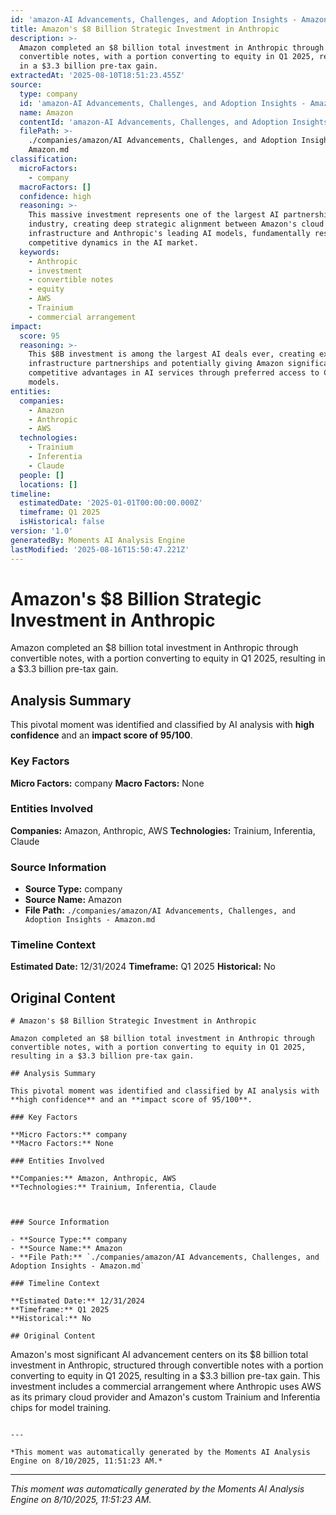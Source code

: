 ```yaml
---
id: 'amazon-AI Advancements, Challenges, and Adoption Insights - Amazon-moment-1'
title: Amazon's $8 Billion Strategic Investment in Anthropic
description: >-
  Amazon completed an $8 billion total investment in Anthropic through
  convertible notes, with a portion converting to equity in Q1 2025, resulting
  in a $3.3 billion pre-tax gain.
extractedAt: '2025-08-10T18:51:23.455Z'
source:
  type: company
  id: 'amazon-AI Advancements, Challenges, and Adoption Insights - Amazon'
  name: Amazon
  contentId: 'amazon-AI Advancements, Challenges, and Adoption Insights - Amazon'
  filePath: >-
    ./companies/amazon/AI Advancements, Challenges, and Adoption Insights -
    Amazon.md
classification:
  microFactors:
    - company
  macroFactors: []
  confidence: high
  reasoning: >-
    This massive investment represents one of the largest AI partnerships in the
    industry, creating deep strategic alignment between Amazon's cloud
    infrastructure and Anthropic's leading AI models, fundamentally reshaping
    competitive dynamics in the AI market.
  keywords:
    - Anthropic
    - investment
    - convertible notes
    - equity
    - AWS
    - Trainium
    - commercial arrangement
impact:
  score: 95
  reasoning: >-
    This $8B investment is among the largest AI deals ever, creating exclusive
    infrastructure partnerships and potentially giving Amazon significant
    competitive advantages in AI services through preferred access to Claude
    models.
entities:
  companies:
    - Amazon
    - Anthropic
    - AWS
  technologies:
    - Trainium
    - Inferentia
    - Claude
  people: []
  locations: []
timeline:
  estimatedDate: '2025-01-01T00:00:00.000Z'
  timeframe: Q1 2025
  isHistorical: false
version: '1.0'
generatedBy: Moments AI Analysis Engine
lastModified: '2025-08-16T15:50:47.221Z'
---
```

# Amazon's $8 Billion Strategic Investment in Anthropic

Amazon completed an $8 billion total investment in Anthropic through convertible notes, with a portion converting to equity in Q1 2025, resulting in a $3.3 billion pre-tax gain.

## Analysis Summary

This pivotal moment was identified and classified by AI analysis with **high confidence** and an **impact score of 95/100**.

### Key Factors

**Micro Factors:** company
**Macro Factors:** None

### Entities Involved

**Companies:** Amazon, Anthropic, AWS
**Technologies:** Trainium, Inferentia, Claude



### Source Information

- **Source Type:** company
- **Source Name:** Amazon
- **File Path:** `./companies/amazon/AI Advancements, Challenges, and Adoption Insights - Amazon.md`

### Timeline Context

**Estimated Date:** 12/31/2024
**Timeframe:** Q1 2025
**Historical:** No

## Original Content

```
# Amazon's $8 Billion Strategic Investment in Anthropic

Amazon completed an $8 billion total investment in Anthropic through convertible notes, with a portion converting to equity in Q1 2025, resulting in a $3.3 billion pre-tax gain.

## Analysis Summary

This pivotal moment was identified and classified by AI analysis with **high confidence** and an **impact score of 95/100**.

### Key Factors

**Micro Factors:** company
**Macro Factors:** None

### Entities Involved

**Companies:** Amazon, Anthropic, AWS
**Technologies:** Trainium, Inferentia, Claude



### Source Information

- **Source Type:** company
- **Source Name:** Amazon
- **File Path:** `./companies/amazon/AI Advancements, Challenges, and Adoption Insights - Amazon.md`

### Timeline Context

**Estimated Date:** 12/31/2024
**Timeframe:** Q1 2025
**Historical:** No

## Original Content

```
Amazon's most significant AI advancement centers on its $8 billion total investment in Anthropic, structured through convertible notes with a portion converting to equity in Q1 2025, resulting in a $3.3 billion pre-tax gain. This investment includes a commercial arrangement where Anthropic uses AWS as its primary cloud provider and Amazon's custom Trainium and Inferentia chips for model training.
```

---

*This moment was automatically generated by the Moments AI Analysis Engine on 8/10/2025, 11:51:23 AM.*

```

---

*This moment was automatically generated by the Moments AI Analysis Engine on 8/10/2025, 11:51:23 AM.*
